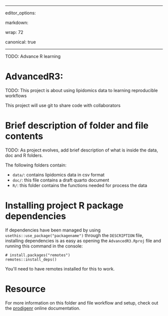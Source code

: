 ------------------------------------------------------------------------

editor_options:

markdown:

wrap: 72

canonical: true

------------------------------------------------------------------------

TODO: Advance R learning

# AdvancedR3:

TODO: This project is about using lipidomics data to learning
reproducible workflows

This project will use git to share code with collaborators

# Brief description of folder and file contents

TODO: As project evolves, add brief description of what is inside the
data, doc and R folders.

The following folders contain:

-   `data/`: contains lipidomics data in csv format
-   `doc/`: this file contains a draft quarto document
-   `R/`: this folder contains the functions needed for process the data

# Installing project R package dependencies

If dependencies have been managed by using
`usethis::use_package("packagename")` through the `DESCRIPTION` file,
installing dependencies is as easy as opening the `AdvancedR3.Rproj`
file and running this command in the console:

    # install.packages("remotes")
    remotes::install_deps()

You'll need to have remotes installed for this to work.

# Resource

For more information on this folder and file workflow and setup, check
out the [prodigenr](https://rostools.github.io/prodigenr) online
documentation.
